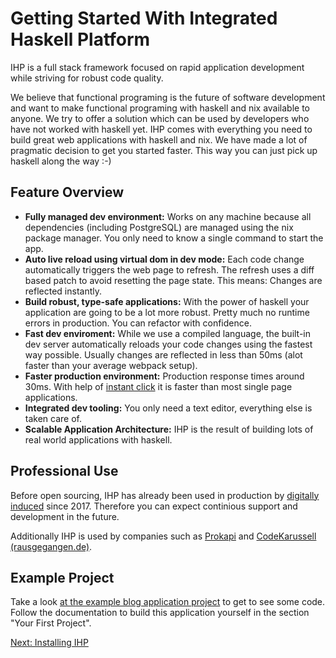 # Getting Started With Integrated Haskell Platform
IHP is a full stack framework focused on rapid application development while striving for robust code quality.

We believe that functional programing is the future of software development and want to make functional programing with haskell and nix available to anyone. We try to offer a solution which can be used by developers who have not worked with haskell yet. IHP comes with everything you need to build great web applications with haskell and nix. We have made a lot of pragmatic decision to get you started faster. This way you can just pick up haskell along the way :-)

## Feature Overview

- **Fully managed dev environment:** Works on any machine because all dependencies (including PostgreSQL) are managed using the nix package manager. You only need to know a single command to start the app.
- **Auto live reload using virtual dom in dev mode:** Each code change automatically triggers the web page to refresh. The refresh uses a diff based patch to avoid resetting the page state. This means: Changes are reflected instantly.
- **Build robust, type-safe applications:** With the power of haskell your application are going to be a lot more robust. Pretty much no runtime errors in production. You can refactor with confidence.
- **Fast dev enviroment:** While we use a compiled language, the built-in dev server automatically reloads your code changes using the fastest way possible. Usually changes are reflected in less than 50ms (alot faster than your average webpack setup).
- **Faster production environment:** Production response times around 30ms. With help of [instant click](http://instantclick.io/) it is faster than most single page applications.
- **Integrated dev tooling:** You only need a text editor, everything else is taken care of.
- **Scalable Application Architecture:** IHP is the result of building lots of real world applications with haskell.

## Professional Use

Before open sourcing, IHP has already been used in production by [digitally induced](https://www.digitallyinduced.com/) since 2017. Therefore you can expect continious support and development in the future.

Additionally IHP is used by companies such as [Prokapi](https://prokapi.com/) and [CodeKarussell (rausgegangen.de)](https://rausgegangen.de/).

## Example Project

Take a look [at the example blog application project](https://github.com/digitallyinduced/ihp-blog-example-app) to get to see some code. Follow the documentation to build this application yourself in the section "Your First Project".

[Next: Installing IHP](https://ihp.digitallyinduced.com/Guide/installation.html)
